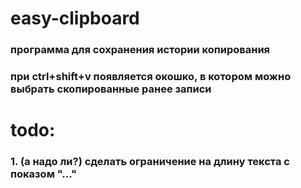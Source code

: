 # easy-clipboard
### программа для сохранения истории копирования
### при ctrl+shift+v появляется окошко, в котором можно выбрать скопированные ранее записи

# todo:
### 1. (а надо ли?) сделать ограничение на длину текста с показом "..."
